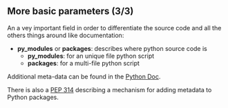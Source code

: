 ## More basic parameters (3/3)

An a vey important field in order to differentiate the source code and all the others things around like documentation:
- **py_modules** or **packages**: describes where python source code is
  + **py_modules**: for an unique file python script
  + **packages**: for a multi-file python script

Additional meta-data can be found in the [Python Doc](https://docs.python.org/3/distutils/setupscript.html#additional-meta-data).

There is also a [PEP 314](https://www.python.org/dev/peps/pep-0314/) describing a mechanism for adding metadata to Python packages.
